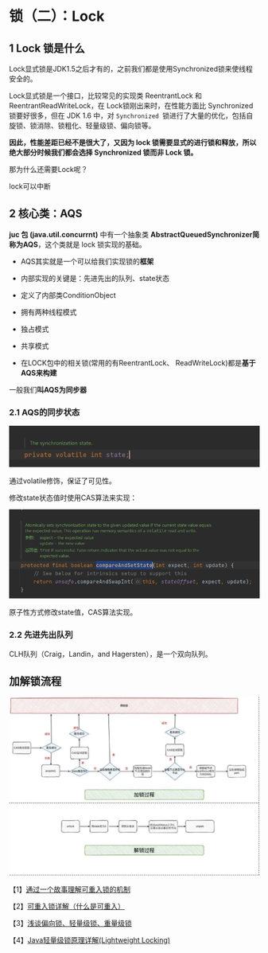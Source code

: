 # 锁（二）：Lock

## 1 Lock 锁是什么

Lock显式锁是JDK1.5之后才有的，之前我们都是使用Synchronized锁来使线程安全的。

Lock显式锁是一个接口，比较常见的实现类 ReentrantLock 和 ReentrantReadWriteLock，在 Lock锁刚出来时，在性能方面比 Synchronized 锁要好很多，但在 JDK 1.6 中，对 `Synchronized `锁进行了大量的优化，包括自旋锁、锁消除、锁粗化、轻量级锁、偏向锁等。

**因此，性能差距已经不是很大了，又因为 lock 锁需要显式的进行锁和释放，所以绝大部分时候我们都会选择 Synchronized 锁而非 Lock 锁。**

那为什么还需要Lock呢？

lock可以中断

## 2 核心类：AQS

**juc 包 (java.util.concurrnt)** 中有一个抽象类 **AbstractQueuedSynchronizer简称为AQS**，这个类就是 lock 锁实现的基础。

- AQS其实就是一个可以给我们实现锁的**框架**
- 内部实现的关键是：先进先出的队列、state状态
- 定义了内部类ConditionObject
-  拥有两种线程模式
  - 独占模式
  - 共享模式

- 在LOCK包中的相关锁(常用的有ReentrantLock、 ReadWriteLock)都是**基于AQS来构建**

一般我们**叫AQS为同步器**

### 2.1 AQS的同步状态

![image-20211129105243695](图片/image-20211129105243695.png)

通过volatile修饰，保证了可见性。

修改state状态值时使用CAS算法来实现：

![image-20211129105442818](图片/image-20211129105442818.png)

原子性方式修改state值，CAS算法实现。

### 2.2 先进先出队列

CLH队列（Craig，Landin，and Hagersten），是一个双向队列。



## 加解锁流程

![image-20211209083316719](图片/image-20211209083316719.png)

【1】[通过一个故事理解可重入锁的机制](https://www.cnblogs.com/gxyandwmm/p/9387833.html)

【2】[可重入锁详解（什么是可重入）](https://blog.csdn.net/w8y56f/article/details/89554060)

【3】[浅谈偏向锁、轻量级锁、重量级锁](https://www.jianshu.com/p/36eedeb3f912)

【4】[Java轻量级锁原理详解(Lightweight Locking)](https://blog.csdn.net/qq_35124535/article/details/70312553)